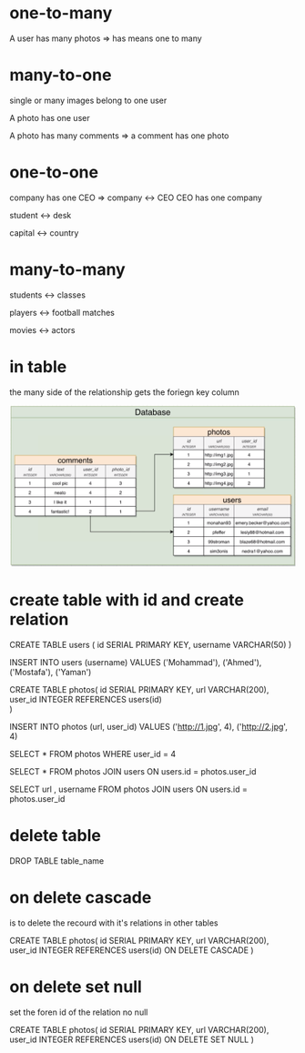 # one-to-many

A user has many photos => has means one to many

# many-to-one

single or many images belong to one user

A photo has one user

A photo has many comments => a comment has one photo

# one-to-one

company has one CEO => company <-> CEO CEO has one company

student <-> desk

capital <-> country

# many-to-many

students <-> classes

players <-> football matches

movies <-> actors

# in table

the many side of the relationship gets the foriegn key column

![alt text](manytoone.png "manytoone")

# create table with id and create relation

CREATE TABLE users (
id SERIAL PRIMARY KEY,
username VARCHAR(50)
)

INSERT INTO users (username)
VALUES
('Mohammad'),
('Ahmed'),
('Mostafa'),
('Yaman')

CREATE TABLE photos(
id SERIAL PRIMARY KEY,
url VARCHAR(200),
user_id INTEGER REFERENCES users(id)  
)

INSERT INTO photos (url, user_id)
VALUES
('http://1.jpg', 4),
('http://2.jpg', 4)

SELECT * FROM photos WHERE user_id = 4

SELECT * FROM photos
JOIN users ON users.id = photos.user_id

SELECT url , username FROM photos
JOIN users ON users.id = photos.user_id

# delete table

DROP TABLE table_name

# on delete cascade

is to delete the recourd with it's relations in other tables

CREATE TABLE photos(
id SERIAL PRIMARY KEY,
url VARCHAR(200),
user_id INTEGER REFERENCES users(id) ON DELETE CASCADE
)

# on delete set null

set the foren id of the relation no null

CREATE TABLE photos(
id SERIAL PRIMARY KEY,
url VARCHAR(200),
user_id INTEGER REFERENCES users(id) ON DELETE SET NULL
)



